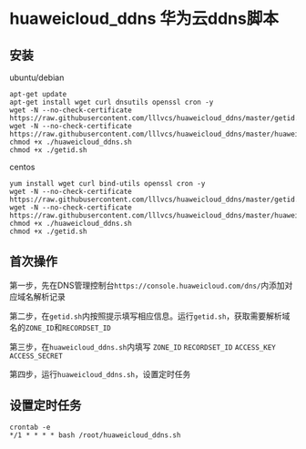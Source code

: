 # huaweicloud_ddns  华为云ddns脚本

## 安装
ubuntu/debian
```
apt-get update
apt-get install wget curl dnsutils openssl cron -y
wget -N --no-check-certificate https://raw.githubusercontent.com/lllvcs/huaweicloud_ddns/master/getid.sh
wget -N --no-check-certificate https://raw.githubusercontent.com/lllvcs/huaweicloud_ddns/master/huaweicloud_ddns.sh
chmod +x ./huaweicloud_ddns.sh
chmod +x ./getid.sh
```

centos
```
yum install wget curl bind-utils openssl cron -y
wget -N --no-check-certificate https://raw.githubusercontent.com/lllvcs/huaweicloud_ddns/master/getid.sh
wget -N --no-check-certificate https://raw.githubusercontent.com/lllvcs/huaweicloud_ddns/master/huaweicloud_ddns.sh
chmod +x ./huaweicloud_ddns.sh
chmod +x ./getid.sh
```

## 首次操作
第一步，先在DNS管理控制台```https://console.huaweicloud.com/dns/```内添加对应域名解析记录

第二步，在```getid.sh```内按照提示填写相应信息。运行```getid.sh```，获取需要解析域名的```ZONE_ID```和```RECORDSET_ID```

第三步，在```huaweicloud_ddns.sh```内填写 ```ZONE_ID``` ```RECORDSET_ID```  ```ACCESS_KEY``` ```ACCESS_SECRET```

第四步，运行```huaweicloud_ddns.sh```，设置定时任务

## 设置定时任务
```
crontab -e
*/1 * * * * bash /root/huaweicloud_ddns.sh
```
